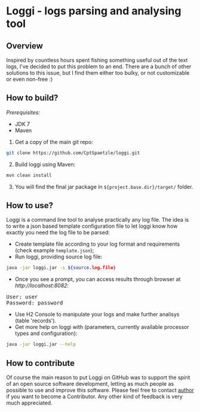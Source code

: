 Loggi - logs parsing and analysing tool
=======================================

Overview
--------
Inspired by countless hours spent fishing something useful out of the text logs, I've decided to put this problem to an end. There are a bunch of other solutions to this issue, but I find them either too bulky, or not customizable or even non-free :)

How to build?
-------------

*Prerequisites:*
* JDK 7
* Maven

1. Get a copy of the main git repo:

```bash
git clone https://github.com/CptSpaetzle/loggi.git
```
2. Build loggi using Maven:

``` bash
mvn clean install
```
3. You will find the final jar package in `${project.base.dir}/target/` folder.

How to use?
-----------
Loggi is a command line tool to analyse practically any log file. The idea is to write a json based template configuration file to let loggi know how exactly you need the log file to be parsed:
* Create template file according to your log format and requirements (check example `template.json`);
* Run loggi, providing source log file:

``` bash
java -jar loggi.jar -s ${source.log.file}
```
* Once you see a prompt, you can access results through browser at *http://localhost:8082*:
<pre>
User: user
Password: password
</pre>
* Use H2 Console to manipulate your logs and make further analisys (table 'records').
* Get more help on loggi with (parameters, currently available processor types and configuration):

```bash
java -jar loggi.jar --help
```

How to contribute
-----------------
Of course the main reason to put Loggi on GitHub was to support the spirit of an open source software development, letting as much people as possible to use and improve this software. Please feel free to contact [author](https://github.com/CptSpaetzle) if you want to become a Contributor. Any other kind of feedback is very much appreciated.
